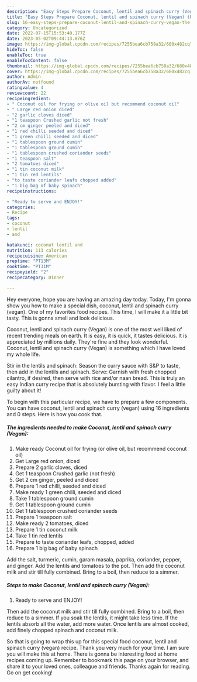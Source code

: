 ```yaml
---
description: "Easy Steps Prepare Coconut, lentil and spinach curry (Vegan) the Very Delicious"
title: "Easy Steps Prepare Coconut, lentil and spinach curry (Vegan) the Very Delicious"
slug: 16-easy-steps-prepare-coconut-lentil-and-spinach-curry-vegan-the-very-delicious
category: Uncategorized
date: 2022-07-15T15:53:40.177Z
date: 2023-05-02T09:44:13.876Z
image: https://img-global.cpcdn.com/recipes/7255bea6cb758a32/680x482cq70/coconut-lentil-and-spinach-curry-vegan-recipe-main-photo.jpg
hideToc: false
enableToc: true
enableTocContent: false
thumbnail: https://img-global.cpcdn.com/recipes/7255bea6cb758a32/680x482cq70/coconut-lentil-and-spinach-curry-vegan-recipe-main-photo.jpg
cover: https://img-global.cpcdn.com/recipes/7255bea6cb758a32/680x482cq70/coconut-lentil-and-spinach-curry-vegan-recipe-main-photo.jpg
author: Admin
authorAv: notfound
ratingvalue: 4
reviewcount: 22
recipeingredient:
- " Coconut oil for frying or olive oil but recommend coconut oil"
- " Large red onion diced"
- "2 garlic cloves diced"
- "1 teaspoon Crushed garlic not fresh"
- "2 cm ginger peeled and diced"
- "1 red chilli seeded and diced"
- "1 green chilli seeded and diced"
- "1 tablespoon ground cumin"
- "1 tablespoon ground cumin"
- "1 tablespoon crushed coriander seeds"
- "1 teaspoon salt"
- "2 tomatoes diced"
- "1 tin coconut milk"
- "1 tin red lentils"
- "to taste coriander leafs chopped added"
- "1 big bag of baby spinach"
recipeinstructions:

- "Ready to serve and ENJOY!"
categories:
- Recipe
tags:
- coconut
- lentil
- and

katakunci: coconut lentil and 
nutrition: 113 calories
recipecuisine: American
preptime: "PT13M"
cooktime: "PT31M"
recipeyield: "2"
recipecategory: Dinner

---
```



Hey everyone, hope you are having an amazing day today. Today, I'm gonna show you how to make a special dish, coconut, lentil and spinach curry (vegan). One of my favorites food recipes. This time, I will make it a little bit tasty. This is gonna smell and look delicious.

Coconut, lentil and spinach curry (Vegan) is one of the most well liked of recent trending meals on earth. It is easy, it is quick, it tastes delicious. It is appreciated by millions daily. They're fine and they look wonderful. Coconut, lentil and spinach curry (Vegan) is something which I have loved my whole life.

Stir in the lentils and spinach: Season the curry sauce with S&amp;P to taste, then add in the lentils and spinach. Serve: Garnish with fresh chopped cilantro, if desired, then serve with rice and/or naan bread. This is truly an easy Indian curry recipe that is absolutely bursting with flavor. I feel a little guilty about it!


To begin with this particular recipe, we have to prepare a few components. You can have coconut, lentil and spinach curry (vegan) using 16 ingredients and 0 steps. Here is how you cook that.

<!--inarticleads1-->

##### The ingredients needed to make Coconut, lentil and spinach curry (Vegan):

1. Make ready  Coconut oil for frying (or olive oil, but recommend coconut oil)
1. Get  Large red onion, diced
1. Prepare 2 garlic cloves, diced
1. Get 1 teaspoon Crushed garlic (not fresh)
1. Get 2 cm ginger, peeled and diced
1. Prepare 1 red chilli, seeded and diced
1. Make ready 1 green chilli, seeded and diced
1. Take 1 tablespoon ground cumin
1. Get 1 tablespoon ground cumin
1. Get 1 tablespoon crushed coriander seeds
1. Prepare 1 teaspoon salt
1. Make ready 2 tomatoes, diced
1. Prepare 1 tin coconut milk
1. Take 1 tin red lentils
1. Prepare to taste coriander leafs, chopped, added
1. Prepare 1 big bag of baby spinach


Add the salt, turmeric, cumin, garam masala, paprika, coriander, pepper, and ginger. Add the lentils and tomatoes to the pot. Then add the coconut milk and stir till fully combined. Bring to a boil, then reduce to a simmer. 

<!--inarticleads2-->

##### Steps to make Coconut, lentil and spinach curry (Vegan):


1. Ready to serve and ENJOY!

Then add the coconut milk and stir till fully combined. Bring to a boil, then reduce to a simmer. If you soak the lentils, it might take less time. If the lentils absorb all the water, add more water. Once lentils are almost cooked, add finely chopped spinach and coconut milk. 

So that is going to wrap this up for this special food coconut, lentil and spinach curry (vegan) recipe. Thank you very much for your time. I am sure you will make this at home. There is gonna be interesting food at home recipes coming up. Remember to bookmark this page on your browser, and share it to your loved ones, colleague and friends. Thanks again for reading. Go on get cooking!
